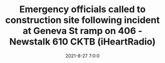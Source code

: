 ---
"title": "Emergency officials called to construction site following incident at Geneva St ramp on 406 - Newstalk 610 CKTB (iHeartRadio)"
"date": "2021-8-27 7:0:0"
"feed_name": "GOOGLENEWSCONSTRUCTION"
"feed_website": "https://news.google.com/search?q=construction%2Bincident&hl=en-US&gl=US&ceid=US:en"
"feed_rss": "https://news.google.com/rss/search?q=construction%2Bincident&hl=en-US&gl=US&ceid=US:en"
"link": "https://www.iheartradio.ca/610cktb/news/emergency-officials-called-to-construction-site-following-incident-at-geneva-st-ramp-on-406-1.15945775"
"file": "_posts/2021-1-1-54d3db174c6ff2e0967515086a3b6f165c000ad8.md"
"accident": "0"
"drilling": "0"
"dead": "0"
"injured": "0"
---